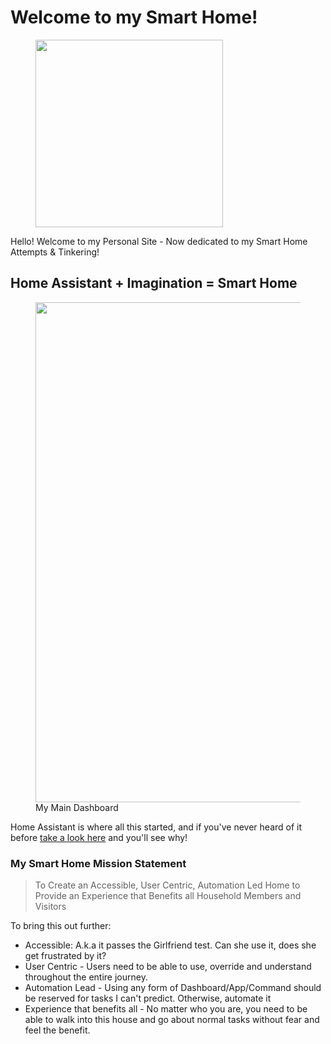 # Welcome to my Smart Home!


<!-- ![Me!](./assets/images/me.png){: align=middle} -->
<figure>
  <img src="./assets/images/me.png" width="300" />
</figure>


Hello! Welcome to my Personal Site - Now dedicated to my Smart Home Attempts & Tinkering!

## Home Assistant + Imagination = Smart Home

<!--![My Main Dash](./assets/images/main-dash.png)-->
<figure>
  <img src="./assets/images/main-dash.png" width="800" />
  <figcaption>My Main Dashboard</figcaption>
</figure>

Home Assistant is where all this started, and if you've never heard of it before [take a look here](https://www.home-assistant.io/) and you'll see why!

###  My Smart Home Mission Statement

> To Create an Accessible, User Centric, Automation Led Home to Provide an Experience that Benefits all Household Members and Visitors

To bring this out further:

- Accessible: A.k.a it passes the Girlfriend test. Can she use it, does she get frustrated by it?
- User Centric - Users need to be able to use, override and understand throughout the entire journey.
- Automation Lead - Using any form of Dashboard/App/Command should be reserved for tasks I can't predict. Otherwise, automate it
- Experience that benefits all - No matter who you are, you need to be able to walk into this house and go about normal tasks without fear and feel the benefit.